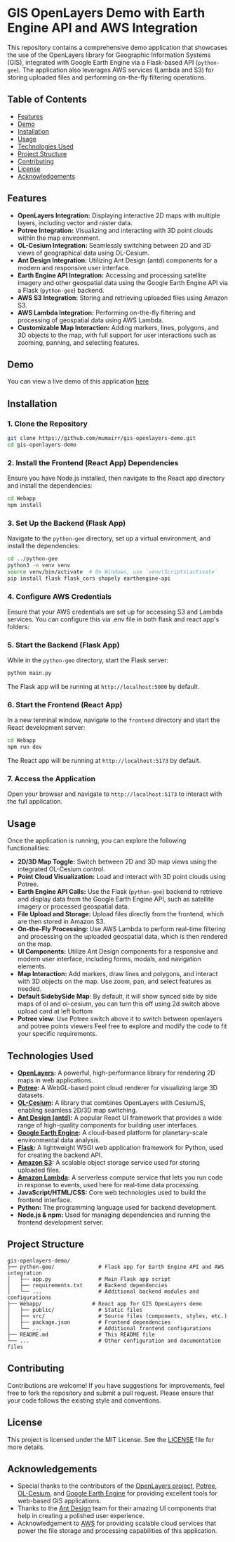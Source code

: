 # GIS OpenLayers Demo with Earth Engine API and AWS Integration

This repository contains a comprehensive demo application that showcases the use of the OpenLayers library for Geographic Information Systems (GIS), integrated with Google Earth Engine via a Flask-based API (`python-gee`). The application also leverages AWS services (Lambda and S3) for storing uploaded files and performing on-the-fly filtering operations.

## Table of Contents

- [Features](#features)
- [Demo](#demo)
- [Installation](#installation)
- [Usage](#usage)
- [Technologies Used](#technologies-used)
- [Project Structure](#project-structure)
- [Contributing](#contributing)
- [License](#license)
- [Acknowledgements](#acknowledgements)

## Features

- **OpenLayers Integration:** Displaying interactive 2D maps with multiple layers, including vector and raster data.
- **Potree Integration:** Visualizing and interacting with 3D point clouds within the map environment.
- **OL-Cesium Integration:** Seamlessly switching between 2D and 3D views of geographical data using OL-Cesium.
- **Ant Design Integration:** Utilizing Ant Design (antd) components for a modern and responsive user interface.
- **Earth Engine API Integration:** Accessing and processing satellite imagery and other geospatial data using the Google Earth Engine API via a Flask (`python-gee`) backend.
- **AWS S3 Integration:** Storing and retrieving uploaded files using Amazon S3.
- **AWS Lambda Integration:** Performing on-the-fly filtering and processing of geospatial data using AWS Lambda.
- **Customizable Map Interaction:** Adding markers, lines, polygons, and 3D objects to the map, with full support for user interactions such as zooming, panning, and selecting features.

## Demo

You can view a live demo of this application [here](http://3.226.55.210/)

## Installation

### 1. Clone the Repository

```bash
git clone https://github.com/mumairr/gis-openlayers-demo.git
cd gis-openlayers-demo
```

### 2. Install the Frontend (React App) Dependencies

Ensure you have Node.js installed, then navigate to the React app directory and install the dependencies:

```bash
cd Webapp
npm install
```

### 3. Set Up the Backend (Flask App)

Navigate to the `python-gee` directory, set up a virtual environment, and install the dependencies:

```bash
cd ../python-gee
python3 -m venv venv
source venv/bin/activate  # On Windows, use `venv\Scripts\activate`
pip install flask flask_cors shapely earthengine-api
```

### 4. Configure AWS Credentials

Ensure that your AWS credentials are set up for accessing S3 and Lambda services. You can configure this via .env file in both flask and react app's folders:

### 5. Start the Backend (Flask App)

While in the `python-gee` directory, start the Flask server:

```bash
python main.py
```

The Flask app will be running at `http://localhost:5000` by default.

### 6. Start the Frontend (React App)

In a new terminal window, navigate to the `frontend` directory and start the React development server:

```bash
cd Webapp
npm run dev
```

The React app will be running at `http://localhost:5173` by default.

### 7. Access the Application

Open your browser and navigate to `http://localhost:5173` to interact with the full application.

## Usage

Once the application is running, you can explore the following functionalities:

- **2D/3D Map Toggle:** Switch between 2D and 3D map views using the integrated OL-Cesium control.
- **Point Cloud Visualization:** Load and interact with 3D point clouds using Potree.
- **Earth Engine API Calls:** Use the Flask (`python-gee`) backend to retrieve and display data from the Google Earth Engine API, such as satellite imagery or processed geospatial data.
- **File Upload and Storage:** Upload files directly from the frontend, which are then stored in Amazon S3.
- **On-the-Fly Processing:** Use AWS Lambda to perform real-time filtering and processing on the uploaded geospatial data, which is then rendered on the map.
- **UI Components:** Utilize Ant Design components for a responsive and modern user interface, including forms, modals, and navigation elements.
- **Map Interaction:** Add markers, draw lines and polygons, and interact with 3D objects on the map. Use zoom, pan, and select features as needed.
- **Default SidebySide Map**: By default, it will show synced side by side maps of ol and ol-cesium, you can turn  this off using 2d switch above upload card at left bottom
- **Potree view**: Use Potree switch above it to switch between openlayers and potree points viewers
Feel free to explore and modify the code to fit your specific requirements.

## Technologies Used

- **[OpenLayers](https://openlayers.org/):** A powerful, high-performance library for rendering 2D maps in web applications.
- **[Potree](https://potree.org/):** A WebGL-based point cloud renderer for visualizing large 3D datasets.
- **[OL-Cesium](https://openlayers.org/ol-cesium/):** A library that combines OpenLayers with CesiumJS, enabling seamless 2D/3D map switching.
- **[Ant Design (antd)](https://ant.design/):** A popular React UI framework that provides a wide range of high-quality components for building user interfaces.
- **[Google Earth Engine](https://earthengine.google.com/):** A cloud-based platform for planetary-scale environmental data analysis.
- **[Flask](https://flask.palletsprojects.com/):** A lightweight WSGI web application framework for Python, used for creating the backend API.
- **[Amazon S3](https://aws.amazon.com/s3/):** A scalable object storage service used for storing uploaded files.
- **[Amazon Lambda](https://aws.amazon.com/lambda/):** A serverless compute service that lets you run code in response to events, used here for real-time data processing.
- **JavaScript/HTML/CSS:** Core web technologies used to build the frontend interface.
- **Python:** The programming language used for backend development.
- **Node.js & npm:** Used for managing dependencies and running the frontend development server.

## Project Structure

```
gis-openlayers-demo/
├── python-gee/              # Flask app for Earth Engine API and AWS integration
│   ├── app.py               # Main Flask app script
│   ├── requirements.txt     # Backend dependencies
│   └── ...                  # Additional backend modules and configurations
├── Webapp/                # React app for GIS OpenLayers demo
│   ├── public/              # Static files
│   ├── src/                 # Source files (components, styles, etc.)
│   ├── package.json         # Frontend dependencies
│   └── ...                  # Additional frontend configurations
├── README.md                # This README file
└── ...                      # Other configuration and documentation files
```

## Contributing

Contributions are welcome! If you have suggestions for improvements, feel free to fork the repository and submit a pull request. Please ensure that your code follows the existing style and conventions.

## License

This project is licensed under the MIT License. See the [LICENSE](LICENSE) file for more details.

## Acknowledgements

- Special thanks to the contributors of the [OpenLayers project](https://github.com/openlayers/openlayers), [Potree](https://github.com/potree/potree), [OL-Cesium](https://github.com/openlayers/ol-cesium), and [Google Earth Engine](https://earthengine.google.com/) for providing excellent tools for web-based GIS applications.
- Thanks to the [Ant Design](https://ant.design/) team for their amazing UI components that help in creating a polished user experience.
- Acknowledgement to [AWS](https://aws.amazon.com/) for providing scalable cloud services that power the file storage and processing capabilities of this application.
